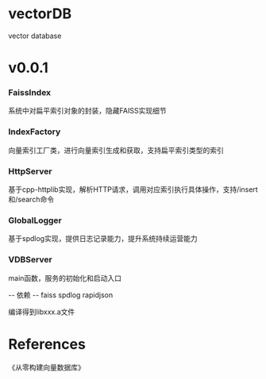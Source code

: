 # vectorDB
vector database

# v0.0.1
### FaissIndex
系统中对扁平索引对象的封装，隐藏FAISS实现细节
### IndexFactory
向量索引工厂类，进行向量索引生成和获取，支持扁平索引类型的索引
### HttpServer
基于cpp-httplib实现，解析HTTP请求，调用对应索引执行具体操作，支持/insert和/search命令
### GlobalLogger 
基于spdlog实现，提供日志记录能力，提升系统持续运营能力
### VDBServer
main函数，服务的初始化和启动入口

-- 依赖 --
faiss
spdlog
rapidjson

编译得到libxxx.a文件

# References
《从零构建向量数据库》